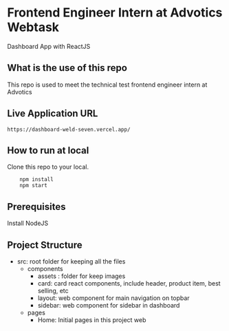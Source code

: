 # Frontend Engineer Intern at Advotics Webtask
Dashboard App with ReactJS

## What is the use of this repo
This repo is used to meet the technical test frontend engineer intern at Advotics

## Live Application URL
    https://dashboard-weld-seven.vercel.app/

## How to run at local

Clone this repo to your local.

        npm install
        npm start
        
## Prerequisites

Install NodeJS

## Project Structure

- src: root folder for keeping all the files
  - components
      - assets : folder for keep images
      - card: card react components, include header, product item, best selling, etc
      - layout: web component for main navigation on topbar
      - sidebar: web component for sidebar in dashboard
  - pages
      - Home: Initial pages in this project web